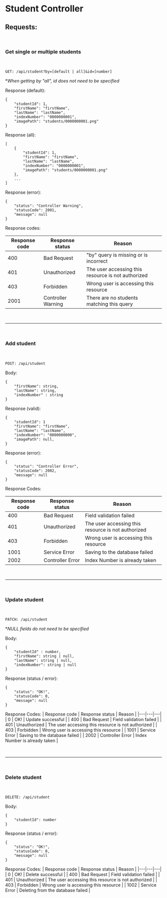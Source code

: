 # **Student Controller**

## **Requests:**

<br>

### **Get single or multiple students**
<br>

```GET: /api/student?by=[default | all]&id=[number]```

**When getting by "all", id does not need to be specified*

Response (default):

```
{
    "studentId": 1,
    "firstName": "firstName",
    "lastName": "lastName",
    "indexNumber": "0000000001",
    "imagePath": "students/0000000001.png"
}
```

Response (all):

```
[
    {
        "studentId": 1,
        "firstName": "firstName",
        "lastName": "lastName",
        "indexNumber": "0000000001",
        "imagePath": "students/0000000001.png"
    },
    ...
]
```

Response (error):

```
{
    "status": "Controller Warning",
    "statusCode": 2001,
    "message": null
}
```

Response codes:

| Response code | Response status | Reason |
|---|---|---|
| 400 | Bad Request | "by" query is missing or is incorrect |
| 401 | Unauthorized | The user accessing this resource is not authorized |
| 403 | Forbidden | Wrong user is accessing this resource |
| 2001 | Controller Warning | There are no students matching this query |

<br>

---

<br>

### **Add student**
<br>

```POST: /api/student```

Body:
```
{
    "firstName": string,
    "lastName": string,
    "indexNumber" : string
}
```

Response (valid):
```
{
    "studentId": 1
    "firstName": "firstName",
    "lastName": "lastName",
    "indexNumber": "0000000000",
    "imagePath": null,
}
```

Response (error):

```
{
    "status": "Controller Error",
    "statusCode": 2002,
    "message": null
}
```

Response Codes:

| Response code | Response status | Reason |
|---|---|---|
| 400 | Bad Request | Field validation failed |
| 401 | Unauthorized | The user accessing this resource is not authorized |
| 403 | Forbidden | Wrong user is accessing this resource |
| 1001 | Service Error | Saving to the database failed |
| 2002 | Controller Error | Index Number is already taken |

<br>

---

<br>

### **Update student**
<br>

``` PATCH: /api/student ```

**NULL fields do not need to be specified*

Body:
```
{
    "studentId" : number,
    "firstName": string | null,
    "lastName": string | null,
    "indexNumber": string | null
}
```

Response (status / error):

```
{
    "status": "OK!",
    "statusCode": 0,
    "message": null
}
```

Response Codes:
| Response code | Response status | Reason |
|---|---|---|
| 0 | OK! | Update successful |
| 400 | Bad Request | Field validation failed |
| 401 | Unauthorized | The user accessing this resource is not authorized |
| 403 | Forbidden | Wrong user is accessing this resource |
| 1001 | Service Error | Saving to the database failed |
| 2002 | Controller Error | Index Number is already taken |

<br>

---

<br>

### **Delete student**
<br>

``` DELETE: /api/student ```

Body: 
```
{
    "studentId": number
}
```

Response (status / error):

```
{
    "status": "OK!",
    "statusCode": 0,
    "message": null
}
```

Response Codes:
| Response code | Response status | Reason |
|---|---|---|
| 0 | OK! | Delete successful |
| 400 | Bad Request | Field validation failed |
| 401 | Unauthorized | The user accessing this resource is not authorized |
| 403 | Forbidden | Wrong user is accessing this resource |
| 1002 | Service Error | Deleting from the database failed |